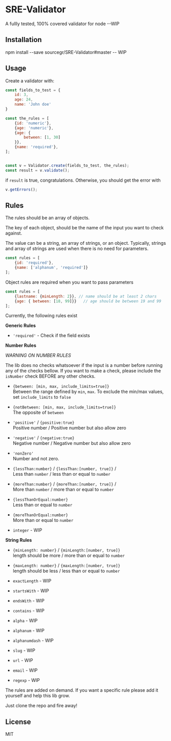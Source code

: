 SRE-Validator
==
A fullly tested, 100% covered validator for node --WIP

Installation
-
npm install --save sourcegr/SRE-Validator#master -- WIP


## Usage
Create a  validator with:
```javascript
const fields_to_test = {
    id: 3,
    age: 24,
    name: 'John doe'
}

const the_rules = [
    {id: 'numeric'},
    {age: 'numeric'},
    {age: {
        between: [1, 30]
    }},
    {name: 'required'},
];


const v = Validator.create(fields_to_test, the_rules);
const result = v.validate();
```

if `result` is true, congratulations. Otherwise, you should get the error with 

```javascript
v.getErrors();
```

## Rules
The rules should be an array of objects.

The key of each object, should be the name of the input you want to check against.
 
The value can be a string, an array of strings, or an object. Typically, strings and array of strings are used when there is no need for parameters.

```javascript
const rules = [
    {id: 'required'},
    {name: ['alphanum', 'required']}
];
```
 
Object rules are required when you want to pass parameters
```javascript
const rules = [
    {lastname: {minLength: 2}}, // name should be at least 2 chars
    {age: { between: [18, 99]}}   // age should be between 19 and 99 
];
``` 


Currently, the following rules exist

**Generic Rules**
- `'required'` - Check if the field exists


**Number Rules**

_WARNING ON NUMBER RULES_

The lib does no checks whatsoever if the input is a number before running any of the checks bellow. If you want to make a check, please include the `isNumber` check BEFORE any other checks.

 
- `{between: [min, max, include_limits=true]}`    
Between the range defined by `min`, `max`. To exclude the min/max values, set `include_limits` to `false`

- `{notBetween: [min, max, include_limits=true]}`  
The opposite of `between`

- `'positive'` / `{positive:true}`  
Positive number / Positive number but also allow zero

- `'negative'` / `{negative:true}`  
Negative number / Negative number but also allow zero

- `'nonZero'`  
Number and not zero. 

- `{lessThan:number}` / `{lessThan:[number, true]}` /   
Less than `number` / less than or equal to `number`
  
- `{moreThan:number}` / `{moreThan:[number, true]}` /   
More than `number` / more than or equal to `number`

- `{lessThanOrEqual:number}`   
Less than or equal to `number`
  
- `{moreThanOrEqual:number}`   
More than or equal to `number`
  

- `integer` - WIP


**String Rules**
- `{minLength: number}` / `{minLength:[number, true]}`  
length should be more  / more than or equal to `number`

- `{maxLength: number}` / `{maxLength:[number, true]}`  
length should be less  / less than or equal to `number`

- `exactLength` - WIP
- `startsWith` - WIP
- `endsWith` - WIP
- `contains` - WIP
- `alpha` - WIP
- `alphanum` - WIP
- `alphanumdash` - WIP
- `slug` - WIP
- `url` - WIP
- `email` - WIP
- `regexp` - WIP


The rules are added on demand. If you want a specific rule please add it yourself and help this lib grow.

Just clone the repo and fire away!



## License
MIT



